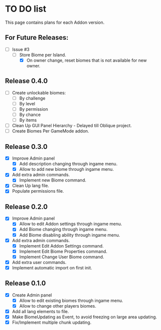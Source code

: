 # TO DO list
This page contains plans for each Addon version.

## For Future Releases:
- [ ] Issue #3
	- [ ] Store Biome per Island.
		- [x] On owner change, reset biomes that is not available for new owner.

## Release 0.4.0
- [ ] Create unlockable biomes:
	- [ ] By challenge
	- [ ] By level
	- [ ] By permission
	- [ ] By chance
	- [ ] By items
- [ ] Clean Up GUI Panel Hierarchy - Delayed till Oblique project.
- [ ] Create Biomes Per GameMode addon.

## Release 0.3.0
- [x] Improve Admin panel
	- [x] Add description changing through ingame menu.
	- [x] Allow to add new biome through ingame menu.
- [x] Add extra admin commands.
	- [x] Implement new Biome command.
- [x] Clean Up lang file.
- [x] Populate permissions file.

## Release 0.2.0
- [x] Improve Admin panel
	- [x] Allow to edit Addon settings through ingame menu.
	- [x] Add Biome changing through ingame menu.
	- [x] Add Biome disabling ability through ingame menu.
- [x] Add extra admin commands.
	- [x] Implement Edit Addon Settings command.
	- [x] Implement Edit Biome Properties command.
	- [x] Implement Change User Biome command.
- [x] Add extra user commands.
- [x] Implement automatic import on first init.

## Release 0.1.0
- [x] Create Admin panel
	- [x] Allow to edit existing biomes through ingame menu.
	- [x] Allow to change other players biomes.
- [x] Add all lang elements to file.
- [x] Make BiomeUpdating as Event, to avoid freezing on large area updating.
- [x] Fix/Implement multiple chunk updating.
